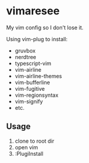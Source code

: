 # vimaresee
My vim config so I don't lose it.

Using vim-plug to install:

* gruvbox
* nerdtree
* typescript-vim
* vim-airline
* vim-airline-themes
* vim-bufferline
* vim-fugitive
* vim-regionsyntax
* vim-signify
* etc.

## Usage
1. clone to root dir
2. open vim
3. :PlugiInstall
